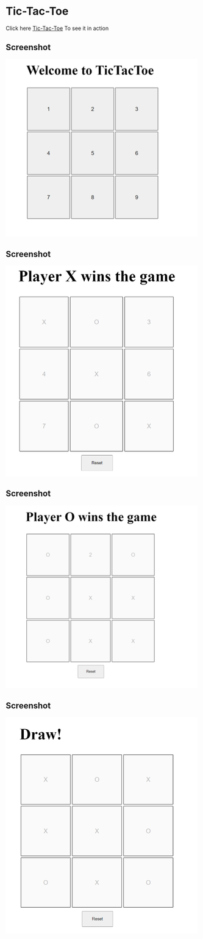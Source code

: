 # Tic-Tac-Toe

Click here [Tic-Tac-Toe](https://derbi-calderon.github.io/TicTacToe/) To see it in action
<br>
## Screenshot
![img](/1.PNG)
<br>
## Screenshot
![img](/2.PNG)
<br>
## Screenshot
![img](/3.PNG)
<br>
## Screenshot
![img](/4.PNG)
<br>

